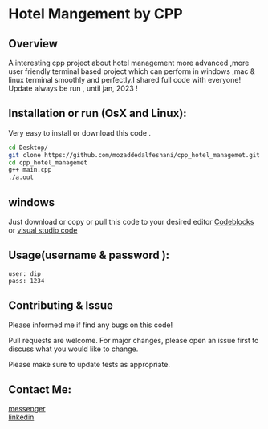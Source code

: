 # Hotel Mangement by CPP

## Overview

A interesting cpp project about hotel management more advanced ,more user friendly terminal based project which can perform in windows ,mac & linux terminal smoothly and perfectly.I shared full code with everyone! Update always be run , until jan, 2023 !

## Installation or run (OsX and Linux):

Very easy to install or download this code .

```bash
cd Desktop/
git clone https://github.com/mozaddedalfeshani/cpp_hotel_managemet.git
cd cpp_hotel_managemet
g++ main.cpp
./a.out
```
## windows

Just download or copy or pull this code to your desired editor [Codeblocks](http://www.codeblocks.org/downloads/binaries/#imagesoswindows48pnglogo-microsoft-windows)  or [visual studio code](https://code.visualstudio.com/download)
## Usage(username & password ):

```user and password
user: dip
pass: 1234
```

## Contributing & Issue

Please informed me if find any bugs on this code! 

Pull requests are welcome. For major changes, please open an issue first
to discuss what you would like to change.

Please make sure to update tests as appropriate.

## Contact Me:
[messenger](m.me/mozaddedalfeshani) <br/>
[linkedin](https://www.linkedin.com/in/mozaddedalfeshani/) <br/>
